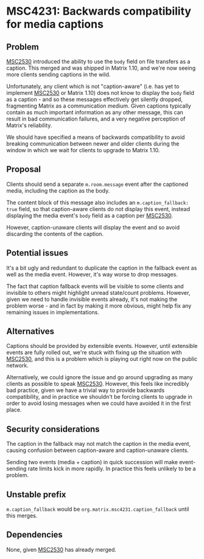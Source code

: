 # MSC4231: Backwards compatibility for media captions

## Problem

[MSC2530](https://github.com/matrix-org/matrix-spec-proposals/pull/2530) introduced the ability to use the `body` field
on file transfers as a caption.  This merged and was shipped in Matrix 1.10, and we're now seeing more clients sending
captions in the wild.

Unfortunately, any client which is not "caption-aware" (i.e. has yet to implement
[MSC2530](https://github.com/matrix-org/matrix-spec-proposals/pull/2530) or Matrix 1.10) does not know to display the
`body` field as a caption - and so these messages effectively get silently dropped, fragmenting Matrix as a
communication medium.  Given captions typically contain as much important information as any other message, this can
result in bad communication failures, and a very negative perception of Matrix's reliability.

We should have specified a means of backwards compatibility to avoid breaking communication between newer and older
clients during the window in which we wait for clients to upgrade to Matrix 1.10.

## Proposal

Clients should send a separate `m.room.message` event after the captioned media, including the caption as the body.

The content block of this message also includes an `m.caption_fallback: true` field, so that caption-aware clients do
not display this event, instead displaying the media event's `body` field as a caption per
[MSC2530](https://github.com/matrix-org/matrix-spec-proposals/pull/2530).

However, caption-unaware clients will display the event and so avoid discarding the contents of the caption.

## Potential issues

It's a bit ugly and redundant to duplicate the caption in the fallback event as well as the media event.  However, it's
way worse to drop messages.

The fact that caption fallback events will be visible to some clients and invisible to others might highlight unread
state/count problems.  However, given we need to handle invisible events already, it's not making the problem worse -
and in fact by making it more obvious, might help fix any remaining issues in implementations.

## Alternatives

Captions should be provided by extensible events.  However, until extensible events are fully rolled out, we're stuck
with fixing up the situation with [MSC2530](https://github.com/matrix-org/matrix-spec-proposals/pull/2530), and this is
a problem which is playing out right now on the public network.

Alternatively, we could ignore the issue and go around upgrading as many clients as possible to speak
[MSC2530](https://github.com/matrix-org/matrix-spec-proposals/pull/2530).  However, this feels like incredibly bad
practice, given we have a trivial way to provide backwards compatibility, and in practice we shouldn't be forcing
clients to upgrade in order to avoid losing messages when we could have avoided it in the first place.

## Security considerations

The caption in the fallback may not match the caption in the media event, causing confusion between caption-aware and
caption-unaware clients.

Sending two events (media + caption) in quick succession will make event-sending rate limits kick in more rapidly. In
practice this feels unlikely to be a problem.

## Unstable prefix

`m.caption_fallback` would be `org.matrix.msc4231.caption_fallback` until this merges.

## Dependencies

None, given [MSC2530](https://github.com/matrix-org/matrix-spec-proposals/pull/2530) has already merged.
